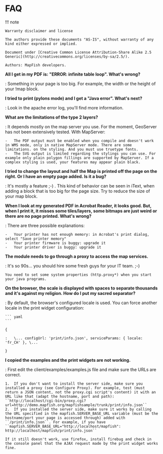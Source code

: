 # FAQ

!!! note

    Warranty disclaimer and license
    
    The authors provide these documents "AS-IS", without warranty of any kind either expressed or implied.
    
    Document under [Creative Common License Attribution-Share Alike 2.5 Generic](http://creativecommons.org/licenses/by-sa/2.5/).
    
    Authors: MapFish developers.

**All I get in my PDF is: "ERROR: infinite table loop". What's wrong?**

:   Something in your page is too big. For example, the width or the height of your !map block.

**I tried to print (pylons mode) and I get a "Java error". What's next?**

:   Look in the apache error log, you'll find more information.

**What are the limitations of the type 2 layers?**

:   It depends mostly on the map server you use. For the moment, GeoServer has not been extensively tested. With MapServer:

    -   The PDF output must be enabled when you compile and doesn't work in WMS mode, only in native MapServer mode. There are some limitations. on the styling. And you must use truetype fonts.
    -   The SVG output is limited regarding the stylings you can use. For example only plain polygon fillings are supported by MapServer. If a complex styling is used, your features may appear plain black.

**I tried to change the layout and half the Map is printed off the page on the right. Or I have an empty page added. Is it a bug?**

:   It's mostly a feature ;-) . This kind of behavior can be seen in iText, when adding a block that is too big for the page size. Try to reduce the size of your map block.

**When I look at my generated PDF in Acrobat Reader, it looks good. But, when I print it, it misses some tiles/layers, some bitmaps are just weird or there are no page printed. What's wrong?**

:   There are three possible explanations:

    -   Your printer has not enough memory: in Acrobat's print dialog, select "Save printer memory"
    -   Your printer firmware is buggy: upgrade it
    -   Your printer driver is buggy: upgrade it

**The module needs to go through a proxy to access the map services.**

:   It's so 90s\... you should hire some fresh guys for your IT team. ;-)

    You need to set some system properties (http.proxy*) when you start your java programs.

**On the browser, the scale is displayed with spaces to separate thousands and it's against my religion. How do I put my sacred separator?**

:   By default, the browser's configured locale is used. You can force another locale in the print widget configuration:

    ``` yaml
    ```

    {

    :   \... configUrl: 'print/info.json', serviceParams: { locale: 'fr_CH' }, \...

    }

**I copied the examples and the print widgets are not working.**

:   First edit the client/examples/examples.js file and make sure the URLs are correct.

    1.  If you don't want to install the server side, make sure you installed a proxy (see Configure Proxy). For example, test (must return a JSON content, not the proxy.cgi script's content) it with an URL like that (adapt the hostname, port and path): ``http://localhost/cgi-bin/proxy.cgi?url=http://demo.mapfish.org/mapfishsample/trunk/print/info.json``
    2.  If you installed the server side, make sure it works by calling the URL specified in the mapfish.SERVER_BASE_URL variable (must be the hostname/port your page is accessed through) added with ``/print/info.json``. For example, if you have ``mapfish.SERVER_BASE_URL="http://localhost/mapfish": http://localhost/mapfish/print/info.json``

    If it still doesn't work, use firefox, install firebug and check in the console panel that the AJAX request made by the print widget works fine.
